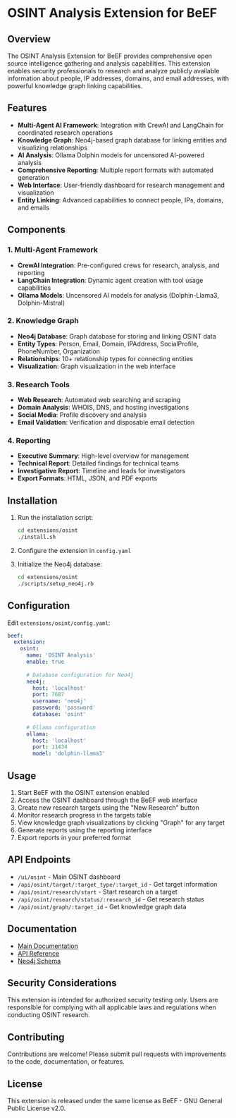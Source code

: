 # OSINT Analysis Extension for BeEF

## Overview

The OSINT Analysis Extension for BeEF provides comprehensive open source intelligence gathering and analysis capabilities. This extension enables security professionals to research and analyze publicly available information about people, IP addresses, domains, and email addresses, with powerful knowledge graph linking capabilities.

## Features

- **Multi-Agent AI Framework**: Integration with CrewAI and LangChain for coordinated research operations
- **Knowledge Graph**: Neo4j-based graph database for linking entities and visualizing relationships
- **AI Analysis**: Ollama Dolphin models for uncensored AI-powered analysis
- **Comprehensive Reporting**: Multiple report formats with automated generation
- **Web Interface**: User-friendly dashboard for research management and visualization
- **Entity Linking**: Advanced capabilities to connect people, IPs, domains, and emails

## Components

### 1. Multi-Agent Framework
- **CrewAI Integration**: Pre-configured crews for research, analysis, and reporting
- **LangChain Integration**: Dynamic agent creation with tool usage capabilities
- **Ollama Models**: Uncensored AI models for analysis (Dolphin-Llama3, Dolphin-Mistral)

### 2. Knowledge Graph
- **Neo4j Database**: Graph database for storing and linking OSINT data
- **Entity Types**: Person, Email, Domain, IPAddress, SocialProfile, PhoneNumber, Organization
- **Relationships**: 10+ relationship types for connecting entities
- **Visualization**: Graph visualization in the web interface

### 3. Research Tools
- **Web Research**: Automated web searching and scraping
- **Domain Analysis**: WHOIS, DNS, and hosting investigations
- **Social Media**: Profile discovery and analysis
- **Email Validation**: Verification and disposable email detection

### 4. Reporting
- **Executive Summary**: High-level overview for management
- **Technical Report**: Detailed findings for technical teams
- **Investigative Report**: Timeline and leads for investigators
- **Export Formats**: HTML, JSON, and PDF exports

## Installation

1. Run the installation script:
   ```bash
   cd extensions/osint
   ./install.sh
   ```

2. Configure the extension in `config.yaml`

3. Initialize the Neo4j database:
   ```bash
   cd extensions/osint
   ./scripts/setup_neo4j.rb
   ```

## Configuration

Edit `extensions/osint/config.yaml`:

```yaml
beef:
  extension:
    osint:
      name: 'OSINT Analysis'
      enable: true
      
      # Database configuration for Neo4j
      neo4j:
        host: 'localhost'
        port: 7687
        username: 'neo4j'
        password: 'password'
        database: 'osint'
      
      # Ollama configuration
      ollama:
        host: 'localhost'
        port: 11434
        model: 'dolphin-llama3'
```

## Usage

1. Start BeEF with the OSINT extension enabled
2. Access the OSINT dashboard through the BeEF web interface
3. Create new research targets using the "New Research" button
4. Monitor research progress in the targets table
5. View knowledge graph visualizations by clicking "Graph" for any target
6. Generate reports using the reporting interface
7. Export reports in your preferred format

## API Endpoints

- `/ui/osint` - Main OSINT dashboard
- `/api/osint/target/:target_type/:target_id` - Get target information
- `/api/osint/research/start` - Start research on a target
- `/api/osint/research/status/:research_id` - Get research status
- `/api/osint/graph/:target_id` - Get knowledge graph data

## Documentation

- [Main Documentation](docs/README.md)
- [API Reference](docs/api.md)
- [Neo4j Schema](docs/neo4j_schema.md)

## Security Considerations

This extension is intended for authorized security testing only. Users are responsible for complying with all applicable laws and regulations when conducting OSINT research.

## Contributing

Contributions are welcome! Please submit pull requests with improvements to the code, documentation, or features.

## License

This extension is released under the same license as BeEF - GNU General Public License v2.0.